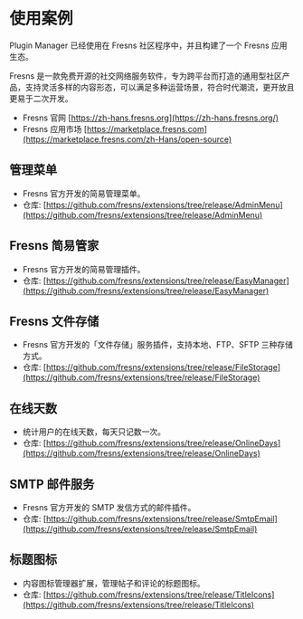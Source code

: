 # 使用案例

Plugin Manager 已经使用在 Fresns 社区程序中，并且构建了一个 Fresns 应用生态。

Fresns 是一款免费开源的社交网络服务软件，专为跨平台而打造的通用型社区产品，支持灵活多样的内容形态，可以满足多种运营场景，符合时代潮流，更开放且更易于二次开发。

- Fresns 官网 [https://zh-hans.fresns.org](https://zh-hans.fresns.org/)
- Fresns 应用市场 [https://marketplace.fresns.com](https://marketplace.fresns.com/zh-Hans/open-source)

## 管理菜单

- Fresns 官方开发的简易管理菜单。
- 仓库: [https://github.com/fresns/extensions/tree/release/AdminMenu](https://github.com/fresns/extensions/tree/release/AdminMenu)

## Fresns 简易管家

- Fresns 官方开发的简易管理插件。
- 仓库: [https://github.com/fresns/extensions/tree/release/EasyManager](https://github.com/fresns/extensions/tree/release/EasyManager)

## Fresns 文件存储

- Fresns 官方开发的「文件存储」服务插件，支持本地、FTP、SFTP 三种存储方式。
- 仓库: [https://github.com/fresns/extensions/tree/release/FileStorage](https://github.com/fresns/extensions/tree/release/FileStorage)

## 在线天数

- 统计用户的在线天数，每天只记数一次。
- 仓库: [https://github.com/fresns/extensions/tree/release/OnlineDays](https://github.com/fresns/extensions/tree/release/OnlineDays)

## SMTP 邮件服务

- Fresns 官方开发的 SMTP 发信方式的邮件插件。
- 仓库: [https://github.com/fresns/extensions/tree/release/SmtpEmail](https://github.com/fresns/extensions/tree/release/SmtpEmail)

## 标题图标

- 内容图标管理器扩展，管理帖子和评论的标题图标。
- 仓库: [https://github.com/fresns/extensions/tree/release/TitleIcons](https://github.com/fresns/extensions/tree/release/TitleIcons)
